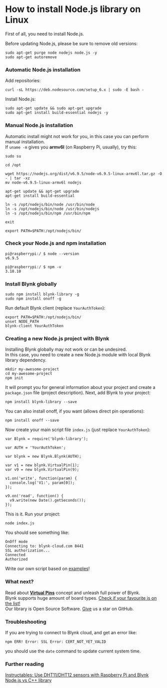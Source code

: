 # How to install Node.js library on Linux

First of all, you need to install Node.js.

Before updating Node.js, please be sure to remove old versions:

```text
sudo apt-get purge node nodejs node.js -y
sudo apt-get autoremove
```

### Automatic Node.js installation <a id="automatic-nodejs-installation"></a>

Add repositories:

```text
curl -sL https://deb.nodesource.com/setup_6.x | sudo -E bash -
```

Install Node.js:

```text
sudo apt-get update && sudo apt-get upgrade
sudo apt-get install build-essential nodejs -y
```

### Manual Node.js installation <a id="manual-nodejs-installation"></a>

Automatic install might not work for you, in this case you can perform manual installation.  
If `uname -m` gives you **armv6l** \(on Raspberry Pi, usually\), try this:

```text
sudo su

cd /opt

wget https://nodejs.org/dist/v6.9.5/node-v6.9.5-linux-armv6l.tar.gz -O - | tar -xz
mv node-v6.9.5-linux-armv6l nodejs

apt-get update && apt-get upgrade
apt-get install build-essential

ln -s /opt/nodejs/bin/node /usr/bin/node
ln -s /opt/nodejs/bin/node /usr/bin/nodejs
ln -s /opt/nodejs/bin/npm /usr/bin/npm

exit

export PATH=$PATH:/opt/nodejs/bin/
```

### Check your Node.js and npm installation <a id="check-your-nodejs-and-npm-installation"></a>

```text
pi@raspberrypi:/ $ node --version
v6.9.5

pi@raspberrypi:/ $ npm -v
3.10.10
```

### Install Blynk globally <a id="install-blynk-globally"></a>

```text
sudo npm install blynk-library -g
sudo npm install onoff -g
```

Run default Blynk client \(replace `YourAuthToken`\):

```text
export PATH=$PATH:/opt/nodejs/bin/
unset NODE_PATH
blynk-client YourAuthToken
```

### Creating a new Node.js project with Blynk <a id="creating-a-new-nodejs-project-with-blynk"></a>

Installing Blynk globally may not work or can be undesired.  
In this case, you need to create a new Node.js module with local Blynk library dependency.

```text
mkdir my-awesome-project
cd my-awesome-project
npm init
```

It will prompt you for general information about your project and create a `package.json` file \(project description\). Next, add Blynk to your project: 

```text
npm install blynk-library --save
```

You can also install onoff, if you want \(allows direct pin operations\):

```text
npm install onoff --save
```

Now create your main script file `index.js` \(just replace `YourAuthToken`\):

```text
var Blynk = require('blynk-library');

var AUTH = 'YourAuthToken';

var blynk = new Blynk.Blynk(AUTH);

var v1 = new blynk.VirtualPin(1);
var v9 = new blynk.VirtualPin(9);

v1.on('write', function(param) {
  console.log('V1:', param[0]);
});

v9.on('read', function() {
  v9.write(new Date().getSeconds());
});
```

 This is it. Run your project:

```text
node index.js
```

You should see something like:

```text
OnOff mode
Connecting to: blynk-cloud.com 8441
SSL authorization...
Connected
Authorized
```

Write our own script based on [examples](https://github.com/vshymanskyy/blynk-library-js/tree/master/examples)!  


### What next? <a id="what-next"></a>

Read about [**Virtual Pins**](http://help.blynk.cc/blynk-basics/what-is-virtual-pins) concept and unleash full power of Blynk.  
Blynk supports huge amount of board types. [Check if your favourite is on the list!](https://github.com/blynkkk/blynkkk.github.io/blob/master/SupportedHardware.md)  
Our library is Open Source Software. [Give](https://github.com/blynkkk/blynk-library/blob/master/README.md) us a star on GitHub.  


### Troubleshooting <a id="troubleshooting"></a>

If you are trying to connect to Blynk cloud, and get an error like:

```text
npm ERR! Error: SSL Error: CERT_NOT_YET_VALID
```

you should use the `date` command to update current system time.  


### Further reading <a id="further-reading"></a>

[Instructables: Use DHT11/DHT12 sensors with Raspberry Pi and Blynk](http://www.instructables.com/id/Raspberry-Pi-Nodejs-Blynk-App-DHT11DHT22AM2302/?ALLSTEPS)  
[Node.js vs C++ library](http://help.blynk.cc/hardware-and-libraries/nodejs-vs-c-library)  



